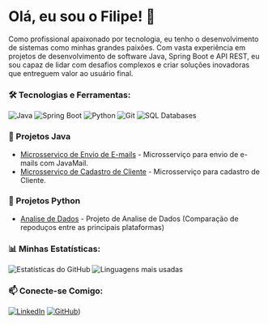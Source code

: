 # Olá, eu sou o Filipe! 👋

Como profissional apaixonado por tecnologia, eu tenho o desenvolvimento de sistemas como minhas grandes paixões. Com vasta experiência em projetos de desenvolvimento de software Java,
Spring Boot e API REST, eu sou capaz de lidar com desafios complexos e criar soluções inovadoras que
entreguem valor ao usuário final.

### 🛠️ Tecnologias e Ferramentas:
![Java](https://img.shields.io/badge/Java-ED8B00?style=for-the-badge&logo=java&logoColor=white)
![Spring Boot](https://img.shields.io/badge/Spring_Boot-F2F4F9?style=for-the-badge&logo=spring-boot)
![Python](https://img.shields.io/badge/Python-3776AB?style=for-the-badge&logo=python&logoColor=white)
![Git](https://img.shields.io/badge/Git-F05032?style=for-the-badge&logo=git&logoColor=white)
![SQL Databases](https://img.shields.io/badge/SQL-Databases-003B57?style=for-the-badge&logo=database&logoColor=white)

### 🚀 Projetos Java
- [Microsserviço de Envio de E-mails](https://github.com/Filipescordeiro2/email_send) - Microsserviço para envio de e-mails com JavaMail.
- [Microsserviço de Cadastro de Cliente](https://github.com/Filipescordeiro2/cadastro_cliente) - Microsserviço para cadastro de Cliente.

### 🚀 Projetos Python
- [Analise de Dados](https://github.com/Filipescordeiro2/AnaliseDeDados) - Projeto de Analise de Dados (Comparação de repoduços entre as principais plataformas)

### 📊 Minhas Estatísticas:
![Estatísticas do GitHub](https://github-readme-stats.vercel.app/api?username=Filipescordeiro2&show_icons=true&theme=radical)
![Linguagens mais usadas](https://github-readme-stats.vercel.app/api/top-langs/?username=Filipescordeiro2&layout=compact&theme=radical)

### 📫 Conecte-se Comigo:
[![LinkedIn](https://img.shields.io/badge/LinkedIn-0077B5?style=for-the-badge&logo=linkedin&logoColor=white)](https://www.linkedin.com/in/filipesantanacordeiro/)
[![GitHub](https://img.shields.io/badge/GitHub-100000?style=for-the-badge&logo=github&logoColor=white)](https://github.com/Filipescordeiro2))
